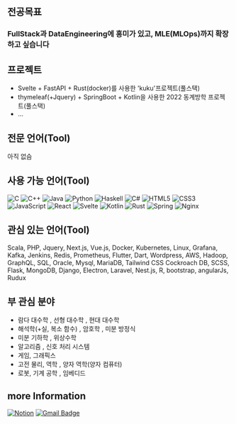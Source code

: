 ## 전공목표

### FullStack과 DataEngineering에 흥미가 있고, MLE(MLOps)까지 확장하고 싶습니다

## 프로젝트

- Svelte + FastAPI + Rust(docker)를 사용한 'kuku'프로젝트(풀스택)
- thymeleaf(+Jquery) + SpringBoot + Kotlin을 사용한 2022 동계방학 프로젝트(풀스택)
- ...

## 전문 언어(Tool)

아직 없슴

## 사용 가능 언어(Tool)

![C](https://img.shields.io/badge/-C-555555?style=flat&logo=C&logoColor=white)
![C++](https://img.shields.io/badge/-C++-00599C?style=flat&logo=c%2B%2B&logoColor=white)
![Java](https://img.shields.io/badge/-Java-007396?style=flat&logo=Java&logoColor=white)
![Python](https://img.shields.io/badge/-Python-3776AB?style=flat&logo=Python&logoColor=white)
![Haskell](https://img.shields.io/badge/-Haskell-5D4F85?style=flat&logo=Haskell&logoColor=white)
![C#](https://img.shields.io/badge/-C%23-239120?style=flat&logo=C%20Sharp&logoColor=white)
![HTML5](https://img.shields.io/badge/-HTML5-E34F26?style=flat&logo=HTML5&logoColor=white)
![CSS3](https://img.shields.io/badge/-CSS3-1572B6?style=flat&logo=CSS3&logoColor=white)
![JavaScript](https://img.shields.io/badge/-JavaScript-yellow?style=flat&logo=JavaScript&logoColor=white)
![React](https://img.shields.io/badge/-React-61DAFB?style=flat&logo=React&logoColor=white)
![Svelte](https://img.shields.io/badge/-Svelte-FF3E00?style=flat&logo=Svelte&logoColor=white)
![Kotlin](https://img.shields.io/badge/-Kotlin-0095D5?style=flat&logo=Kotlin&logoColor=white)
![Rust](https://img.shields.io/badge/-Rust-black?style=flat&logo=Rust&logoColor=white)
![Spring](https://img.shields.io/badge/-Spring-6DB33F?style=flat&logo=Spring&logoColor=white)
![Nginx](https://img.shields.io/badge/-Nginx-269539?style=flat&logo=Nginx&logoColor=white)

## 관심 있는 언어(Tool)
Scala, PHP, Jquery, Next.js, Vue.js, Docker, Kubernetes, Linux, Grafana, Kafka, Jenkins, Redis,
Prometheus, Flutter, Dart, Wordpress, AWS, Hadoop, GraphQL, SQL, Oracle, Mysql, MariaDB, Tailwind CSS
Cockroach DB, SCSS, Flask, MongoDB, Django, Electron, Laravel, Nest.js, R, bootstrap, angularJs, Rudux

## 부 관심 분야
- 람다 대수학 , 선형 대수학 , 현대 대수학
- 해석학(+실, 복소 함수) , 암호학 , 미분 방정식
- 미분 기하학 , 위상수학
- 알고리즘 , 신호 처리 시스템
- 게임, 그래픽스
- 고전 물리, 역학 , 양자 역학(양자 컴퓨터)
- 로봇, 기계 공학 , 임베디드

## more Information
[![Notion](https://img.shields.io/badge/Notion-000000?style=for-the-badge&logo=Notion&logoColor=white)](https://www.notion.so/74d97cb2cf76444db9c9487fe6d2dcff)
[![Gmail Badge](https://img.shields.io/badge/Gmail-d14836?style=for-the-badge&logo=Gmail&logoColor=white)](mailto:utopian4723@gmail.com)

